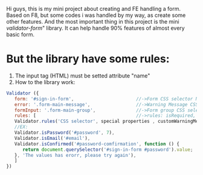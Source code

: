 Hi guys, this is my mini project about creating and FE handling a form.
Based on F8, but some codes i was handled by my way, as create some other features.
And the most important thing in this project is the mini _validator-form_" library. It can help handle 90% features of almost every basic form.
# But the library have some rules:
1. The input tag (HTML) must be setted attribute "name"
2. How to the library work:

```js
Validator ({
   form: '#sign-in-form',                       //->Form CSS selector Name--
   error: '.form-main-message',                 //->Warning Message CSS selector Name--
   formInput: '.form-main-group',               //->Form group CSS selector Name--
   rules: [                                     //->rules: isRequired, isEmail, isPassword, isConfirmed
   Validator.rules('CSS selector', special properties , customWarningMessage),
   //EX:
   Validator.isPassword('#password', 7),
   Validator.isEmail('#email'),
   Validator.isConfirmed('#password-comfirmation', function () {
      return document.querySelector('#sign-in-form #password').value;
   }, 'The values has erorr, please try again'),
   ]
})
```



